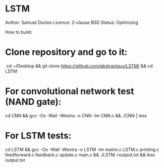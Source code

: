 # LSTM
Author: Samuel Duclos
Licence: 2-clause BSD
Status: Optimizing

How to build:
  # Clone repository and go to it:
  cd ~/Desktop && git clone https://github.com/abstractguy/LSTM/ && cd LSTM

  # For convolutional network test (NAND gate):
  cd CNN && gcc -Os -Wall -Wextra -o CNN -lm CNN.c && ./CNN | less

  # For LSTM tests:
  cd LSTM && gcc -Os -Wall -Wextra -o LSTM -lm matrix.c LSTM.c printing.c feedforward.c feedback.c update.c main.c && ./LSTM >output.txt && less output.txt
